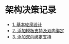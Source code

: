 # 架构决策记录

* [1. 基本轮廓设计](0001-基本轮廓设计.md)
* [2. 添加模板支持及双向绑定](0002-添加模板支持及双向绑定.md)
* [3. 添加双向绑定支持](0003-添加双向绑定支持.md)